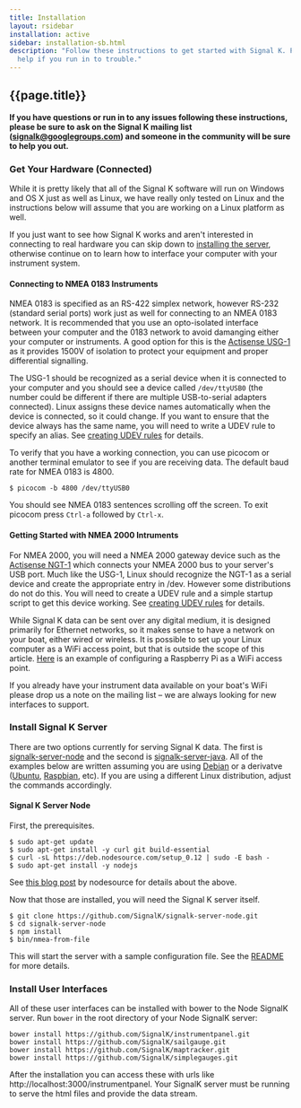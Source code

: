 ```yaml
---
title: Installation
layout: rsidebar
installation: active
sidebar: installation-sb.html
description: "Follow these instructions to get started with Signal K. Please don't hesitate to ask the community for
  help if you run in to trouble."
---
```


## {{page.title}}

**If you have questions or run in to any issues following these instructions, please be sure to ask on the Signal K
mailing list (signalk@googlegroups.com) and someone in the community will be sure to help you out.**

### Get Your Hardware (Connected)

While it is pretty likely that all of the Signal K software will run on Windows and OS X just as well as Linux, we have
really only tested on Linux and the instructions below will assume that you are working on a Linux platform as well.

If you just want to see how Signal K works and aren't interested in connecting to real hardware you can skip down to
[installing the server](#server), otherwise continue on to learn how to interface your computer with your instrument
system.

#### Connecting to NMEA 0183 Instruments

NMEA 0183 is specified as an RS-422 simplex network, however RS-232 (standard serial ports) work just as well for
connecting to an NMEA 0183 network. It is recommended that you use an opto-isolated interface between your computer and
the 0183 network to avoid damanging either your computer or instruments. A good option for this is the [Actisense
USG-1](http://actisense.com/products/nmea-0183/usg-1/usg-1) as it provides 1500V of isolation to protect your equipment
and proper differential signalling.

The USG-1 should be recognized as a serial device when it is connected to your computer and you should see a device
called `/dev/ttyUSB0` (the number could be different if there are multiple USB-to-serial adapters connected). Linux
assigns these device names automatically when the device is connected, so it could change. If you want to ensure that
the device always has the same name, you will need to write a UDEV rule to specify an alias. See [creating UDEV
rules](udev.html) for details.

To verify that you have a working connection, you can use picocom or another terminal emulator to see if you are
receiving data. The default baud rate for NMEA 0183 is 4800.

```
$ picocom -b 4800 /dev/ttyUSB0
```

You should see NMEA 0183 sentences scrolling off the screen. To exit picocom press `Ctrl-a` followed by `Ctrl-x`.

#### Getting Started with NMEA 2000 Intruments

For NMEA 2000, you will need a NMEA 2000 gateway device such as the [Actisense
NGT-1](http://actisense.com/products/nmea-2000/ngt-1/ngt-1) which connects your NMEA 2000 bus to your server's USB port.
Much like the USG-1, Linux should recognize the NGT-1 as a serial device and create the appropriate entry in /dev.
However some distributions do not do this. You will need to create a UDEV rule and a simple startup script to get this
device working. See [creating UDEV rules](udev.html) for details.

While Signal K data can be sent over any digital medium, it is designed primarily for Ethernet networks, so it makes
sense to have a network on your boat, either wired or wireless. It is possible to set up your Linux computer as a WiFi
access point, but that is outside the scope of this article.
[Here](http://xmodulo.com/raspberry-pi-wifi-access-point.html) is an example of configuring a Raspberry Pi as a WiFi
access point.

If you already have your instrument data available on your boat's WiFi please drop us a note on the mailing list &ndash;
we are always looking for new interfaces to support.

### Install Signal K Server <a id="server"></a>

There are two options currently for serving Signal K data. The first is
[signalk-server-node](https://github.com/SignalK/signalk-server-node) and the second is
[signalk-server-java](https://github.com/SignalK/signalk-server-java). All of the examples below are written assuming
you are using [Debian](https://debian.org) or a derivatve ([Ubuntu](http://ubuntu.com), [Raspbian](http://raspbian.org),
etc). If you are using a different Linux distribution, adjust the commands accordingly.

#### Signal K Server Node

First, the prerequisites.

```
$ sudo apt-get update
$ sudo apt-get install -y curl git build-essential
$ curl -sL https://deb.nodesource.com/setup_0.12 | sudo -E bash -
$ sudo apt-get install -y nodejs
```

See [this blog
post](https://nodesource.com/blog/nodejs-v012-iojs-and-the-nodesource-linux-repositories#installing-node-js-v0-12) by
nodesource for details about the above.

Now that those are installed, you will need the Signal K server itself.

```
$ git clone https://github.com/SignalK/signalk-server-node.git
$ cd signalk-server-node
$ npm install
$ bin/nmea-from-file
```

This will start the server with a sample configuration file. See the
[README](https://github.com/SignalK/signalk-server-node) for more details.

### Install User Interfaces

All of these user interfaces can be installed with bower to the Node SignalK server. Run `bower` in the root directory
of your Node SignalK server:

```
bower install https://github.com/SignalK/instrumentpanel.git
bower install https://github.com/SignalK/sailgauge.git
bower install https://github.com/SignalK/maptracker.git
bower install https://github.com/SignalK/simplegauges.git
```

After the installation you can access these with urls like http://localhost:3000/instrumentpanel. Your SignalK server
must be running to serve the html files and provide the data stream.
